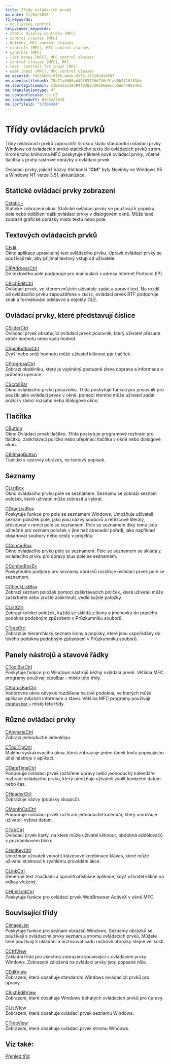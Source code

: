 ```yaml
---
title: Třídy ovládacích prvků
ms.date: 11/04/2016
f1_keywords:
- vc.classes.control
helpviewer_keywords:
- static display controls [MFC]
- control classes [MFC]
- buttons, MFC control classes
- controls [MFC], MFC control classes
- controls [MFC]
- list boxes [MFC], MFC control classes
- control classes [MFC], MFC
- text, controls for input [MFC]
- user input [MFC], MFC control classes
ms.assetid: f9876606-9f5b-44cb-9135-213298d1df8f
ms.openlocfilehash: 79a71a4660cd49f85726d730c9fad0b2f10f83bb
ms.sourcegitcommit: c3093251193944840e3d0a068ecc30e6449624ba
ms.translationtype: MT
ms.contentlocale: cs-CZ
ms.lasthandoff: 03/04/2019
ms.locfileid: "57300424"
---
```

# <a name="control-classes"></a>Třídy ovládacích prvků

Třídy ovládacích prvků zapouzdřit širokou škálu standardní ovládací prvky Windows od ovládacích prvků statického textu do ovládacích prvků strom. Kromě toho knihovna MFC poskytuje některé nové ovládací prvky, včetně tlačítka s pruhy rastrové obrázky a ovládací prvek.

Ovládací prvky, jejichž názvy tříd končí "**Ctrl**" byly Novinky ve Windows 95 a Windows NT verze 3.51, aktualizace.

## <a name="static-display-controls"></a>Statické ovládací prvky zobrazení

[Cstatic –](../mfc/reference/cstatic-class.md)<br/>
Statické zobrazení okna. Statické ovládací prvky se používají k popisku, pole nebo oddělení další ovládací prvky v dialogovém okně. Může také zobrazit grafické obrázky místo textu nebo pole.

## <a name="text-controls"></a>Textových ovládacích prvků

[CEdit](../mfc/reference/cedit-class.md)<br/>
Okno aplikace upravitelný text ovládacího prvku. Upravit ovládací prvky se používají tak, aby přijímal textový vstup od uživatele.

[CIPAddressCtrl](../mfc/reference/cipaddressctrl-class.md)<br/>
Do textového pole podporuje pro manipulaci s adresy Internet Protocol (IP).

[CRichEditCtrl](../mfc/reference/cricheditctrl-class.md)<br/>
Ovládací prvek, ve kterém můžete uživatele zadat a upravit text. Na rozdíl od ovládacího prvku zapouzdřena v `CEdit`, ovládací prvek RTF podporuje znak a formátování odstavce a objekty OLE.

## <a name="controls-that-represent-numbers"></a>Ovládací prvky, které představují číslice

[CSliderCtrl](../mfc/reference/csliderctrl-class.md)<br/>
Ovládací prvek obsahující ovládací prvek posuvník, který uživatel přesune výběr hodnotu nebo sadu hodnot.

[CSpinButtonCtrl](../mfc/reference/cspinbuttonctrl-class.md)<br/>
Zvýší nebo sníží hodnotu může uživatel kliknout pár tlačítek.

[CProgressCtrl](../mfc/reference/cprogressctrl-class.md)<br/>
Zobrazí obdélníku, který je vyplněný postupně zleva doprava a informace o průběhu operace.

[CScrollBar](../mfc/reference/cscrollbar-class.md)<br/>
Okno ovládacího prvku posuvníku. Třída poskytuje funkce pro posuvník pro použití jako ovládací prvek v okně, pomocí kterého může uživatel zadat pozici v rámci rozsahu nebo dialogové okno.

## <a name="buttons"></a>Tlačítka

[CButton](../mfc/reference/cbutton-class.md)<br/>
Okno Ovládací prvek tlačítko. Třída poskytuje programové rozhraní pro tlačítko, zaškrtávací políčko nebo přepínací tlačítka v okně nebo dialogové okno.

[CBitmapButton](../mfc/reference/cbitmapbutton-class.md)<br/>
Tlačítko s rastrový obrázek, ne textový popisek.

## <a name="lists"></a>Seznamy

[CListBox](../mfc/reference/clistbox-class.md)<br/>
Okno ovládacího prvku pole se seznamem. Seznamu se zobrazí seznam položek, které uživatel může zobrazit a vybrat.

[CDragListBox](../mfc/reference/cdraglistbox-class.md)<br/>
Poskytuje funkce pro pole se seznamem Windows; Umožňuje uživateli seznam položek pole, jako jsou názvy souborů a řetězcové literály, přesouvat v rámci pole se seznamem. Pole se seznamem díky tomu jsou užitečné pro seznam položek v jiné než abecední pořadí, jako například obsahovat soubory nebo cesty v projektu.

[CComboBox](../mfc/reference/ccombobox-class.md)<br/>
Okno ovládacího prvku pole se seznamem. Pole se seznamem se skládá z ovládacího prvku pro úpravy plus pole se seznamem.

[CComboBoxEx](../mfc/reference/ccomboboxex-class.md)<br/>
Poskytnutím podpory pro seznamy obrázků rozšiřuje ovládací prvek pole se seznamem.

[CCheckListBox](../mfc/reference/cchecklistbox-class.md)<br/>
Zobrazí seznam položek pomocí zaškrtávacích políček, která uživatel může zaškrtněte nebo zrušte zaškrtnutí, vedle každé položky.

[CListCtrl](../mfc/reference/clistctrl-class.md)<br/>
Zobrazí kolekci položek, každá se skládá z ikony a jmenovku do pravého podokna podobným způsobem v Průzkumníku souborů.

[CTreeCtrl](../mfc/reference/ctreectrl-class.md)<br/>
Zobrazuje hierarchický seznam ikony a popisky, které jsou uspořádány do levého podokna podobným způsobem v Průzkumníku souborů.

## <a name="toolbars-and-status-bars"></a>Panely nástrojů a stavové řádky

[CToolBarCtrl](../mfc/reference/ctoolbarctrl-class.md)<br/>
Poskytuje funkce pro Windows nástrojů běžný ovládací prvek. Většina MFC programy používají [ctoolbar –](../mfc/reference/ctoolbar-class.md) místo této třídy.

[CStatusBarCtrl](../mfc/reference/cstatusbarctrl-class.md)<br/>
Vodorovné okno obvykle rozdělena na dvě podokna, ve kterých může aplikace zobrazit informace o stavu. Většina MFC programy používají [cstatusbar –](../mfc/reference/cstatusbar-class.md) místo této třídy.

## <a name="miscellaneous-controls"></a>Různé ovládací prvky

[CAnimateCtrl](../mfc/reference/canimatectrl-class.md)<br/>
Zobrazí jednoduché videoklipu.

[CToolTipCtrl](../mfc/reference/ctooltipctrl-class.md)<br/>
Malého vyskakovacího okna, která zobrazuje jeden řádek textu popisujícího účel nástroje v aplikaci.

[CDateTimeCtrl](../mfc/reference/cdatetimectrl-class.md)<br/>
Podporuje ovládací prvek rozšířené úpravy nebo jednoduchý kalendáře rozhraní ovládacího prvku, který umožňuje uživateli zvolit konkrétní datum nebo čas.

[CHeaderCtrl](../mfc/reference/cheaderctrl-class.md)<br/>
Zobrazuje názvy (popisky sloupců).

[CMonthCalCtrl](../mfc/reference/cmonthcalctrl-class.md)<br/>
Podporuje ovládací prvek rozhraní jednoduché kalendář, který umožňuje uživateli vybrat datum.

[CTabCtrl](../mfc/reference/ctabctrl-class.md)<br/>
Ovládací prvek karty, na které může uživatel kliknout, obdobná oddělovačů v poznámkovém bloku.

[CHotKeyCtrl](../mfc/reference/chotkeyctrl-class.md)<br/>
Umožňuje uživateli vytvořit klávesové kombinace kláves, které může uživatel stisknout k rychlému provádění akce.

[CLinkCtrl](../mfc/reference/clinkctrl-class.md)<br/>
Generuje text značkami a spouští příslušné aplikace, když uživatel klikne na odkaz vložený.

[CHtmlEditCtrl](../mfc/reference/chtmleditctrl-class.md)<br/>
Poskytuje funkce pro ovládací prvek WebBrowser ActiveX v okně MFC.

## <a name="related-classes"></a>Související třídy

[CImageList](../mfc/reference/cimagelist-class.md)<br/>
Poskytuje funkce pro seznam obrázků Windows. Seznamy obrázků se používají s ovládacími prvky seznam a stromu ovládacích prvků. Můžete také používají k ukládání a archivovat sadu rastrové obrázky stejné velikosti.

[CCtrlView](../mfc/reference/cctrlview-class.md)<br/>
Základní třída pro všechna zobrazení související s ovládacími prvky Windows. Zobrazení založená na ovládací prvky jsou popsané níže.

[CEditView](../mfc/reference/ceditview-class.md)<br/>
Zobrazení, která obsahuje standardní Windows ovládacích prvků pro úpravy.

[CRichEditView](../mfc/reference/cricheditview-class.md)<br/>
Zobrazení, které obsahuje Windows bohatých ovládacích prvků pro úpravy.

[CListView](../mfc/reference/clistview-class.md)<br/>
Zobrazení, která obsahuje ovládací prvek seznamu Windows.

[CTreeView](../mfc/reference/ctreeview-class.md)<br/>
Zobrazení, která obsahuje ovládací prvek stromu Windows.

## <a name="see-also"></a>Viz také:

[Přehled tříd](../mfc/class-library-overview.md)
